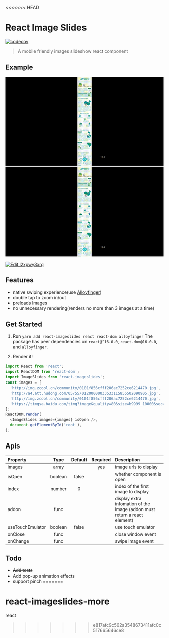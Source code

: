 <<<<<<< HEAD
# React Image Slides

[![codecov](https://codecov.io/gh/loadingwyn/react-imageslides/branch/master/graph/badge.svg)](https://codecov.io/gh/loadingwyn/react-imageslides)

> A mobile friendly images slideshow react component

## Example

![demo1](demo/demo1.gif)
![demo2](demo/demo1.gif)

[![Edit l2xpwy3xrq](https://codesandbox.io/static/img/play-codesandbox.svg)](https://codesandbox.io/s/l2xpwy3xrq?view=preview)

## Features

* native swiping experience(use [Alloyfinger](https://github.com/AlloyTeam/AlloyFinger))
* double tap to zoom in/out
* preloads Images
* no unnecessary rendering(renders no more than 3 images at a time)

## Get Started

1.  Run `yarn add react-imageslides react react-dom alloyfinger`
    The package has peer dependencies on `react@^16.0.0`, `react-dom@16.0.0`, and `alloyfinger`.

2.  Render it!

```js
import React from 'react';
import ReactDOM from 'react-dom';
import ImageSlides from 'react-imageslides';
const images = [
  'http://img.zcool.cn/community/0101f856cfff206ac7252ce6214470.jpg',
  'http://a4.att.hudong.com/05/55/01200000033533115855502090905.jpg',
  'http://img.zcool.cn/community/0101f856cfff206ac7252ce6214470.jpg',
  'https://timgsa.baidu.com/timg?image&quality=80&size=b9999_10000&sec=1503235534249&di=4c198d5a305627d12e5dae4c581c9e57&imgtype=0&src=http%3A%2F%2Fimg2.niutuku.com%2Fdesk%2Fanime%2F0529%2F0529-17277.jpg',
];
ReactDOM.render(
  <ImageSlides images={images} isOpen />,
  document.getElementById('root'),
);
```

## Apis

| Property         |  Type   | Default | Required | Description                                                               |
| :--------------- | :-----: | :-----: | :------: | :------------------------------------------------------------------------ |
| images           |  array  |         |   yes    | image urls to display                                                     |
| isOpen           | boolean |  false  |          | whether component is open                                                 |
| index            | number  |    0    |          | index of the first image to display                                       |
| addon            |  func   |         |          | display extra infomation of the image (addon must return a react element) |
| useTouchEmulator | boolean |  false  |          | use touch emulator                                                        |
| onClose          |  func   |         |          | close window event                                                        |
| onChange         |  func   |         |          | swipe image event                                                         |

## Todo

* ~~Add tests~~
* Add pop-up animation effects
* support pinch
=======
# react-imageslides-more
react
>>>>>>> e817afc9c562a3548673411afc0c517665646ce8
